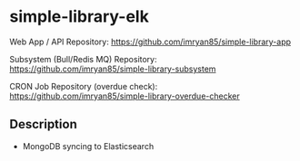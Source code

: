 # simple-library-elk

Web App / API Repository: https://github.com/imryan85/simple-library-app

Subsystem (Bull/Redis MQ) Repository: https://github.com/imryan85/simple-library-subsystem

CRON Job Repository (overdue check): https://github.com/imryan85/simple-library-overdue-checker

## Description

- MongoDB syncing to Elasticsearch
